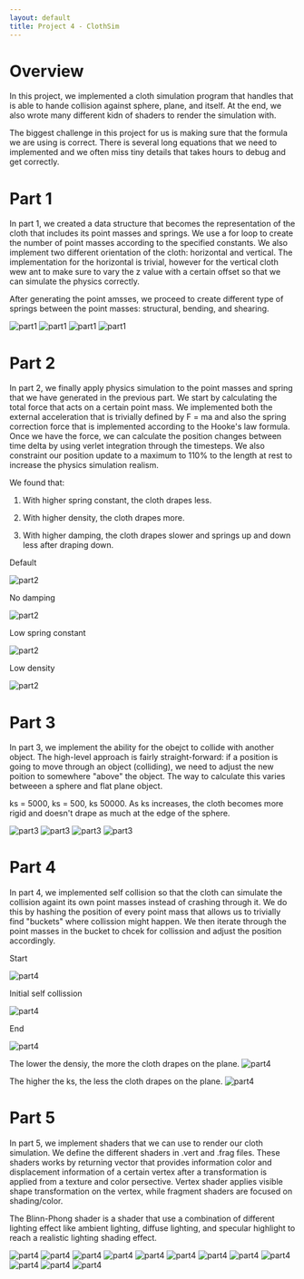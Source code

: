 ```yaml
---
layout: default
title: Project 4 - ClothSim
---
```


# Overview

In this project, we implemented a cloth simulation program that handles that is able to hande collision against sphere, plane, and itself. At the end, we also wrote many different kidn of shaders to render the simulation with.

The biggest challenge in this project for us is making sure that the formula we are using is correct. There is several long equations that we need to implemented and we often miss tiny details that takes hours to debug and get correctly.

# Part 1

In part 1, we created a data structure that becomes the representation of the cloth that includes its point masses and springs. We use a for loop to create the number of point masses according to the specified constants. We also implement two different orientation of the cloth: horizontal and vertical. The implementation for the horizontal is trivial, however for the vertical cloth wew ant to make sure to vary the z value with a certain offset so that we can simulate the physics correctly.

After generating the point amsses, we proceed to create different type of springs between the point masses: structural, bending, and shearing.

![part1](/img/part_1_1.png)
![part1](/img/part_1_2.png)
![part1](/img/part_1_3.png)
![part1](/img/part_1_4.png)

# Part 2

In part 2, we finally apply physics simulation to the point masses and spring that we have generated in the previous part. We start by calculating the total force that acts on a certain point mass. We implemented both the external acceleration that is trivially defined by F = ma and also the spring correction force that is implemented according to the Hooke's law formula. Once we have the force, we can calculate the position changes between time delta by using verlet integration through the timesteps. We also constraint our position update to a maximum to 110% to the length at rest to increase the physics simulation realism.

We found that:

1. With higher spring constant, the cloth drapes less.

2. With higher density, the cloth drapes more.

3. With higher damping, the cloth drapes slower and springs up and down less after draping down.

Default

![part2](/img/part_2_1.png)

No damping

![part2](/img/part_2_2.png)

Low spring constant

![part2](/img/part_2_3.png)

Low density

![part2](/img/part_2_4.png)

# Part 3

In part 3, we implement the ability for the obejct to collide with another object. The high-level approach is fairly straight-forward: if a position is going to move through an object (colliding), we need to adjust the new poition to somewhere "above" the object. The way to calculate this varies betweeen a sphere and flat plane object.

ks = 5000, ks = 500, ks 50000. As ks increases, the cloth becomes more rigid and doesn't drape as much at the edge of the sphere.

![part3](/img/part_3_1.png)
![part3](/img/part_3_2.png)
![part3](/img/part_3_3.png)
![part3](/img/part_3_4.png)

# Part 4

In part 4, we implemented self collision so that the cloth can simulate the collision againt its own point masses instead of crashing through it. We do this by hashing the position of every point mass that allows us to trivially find "buckets" where collission might happen. We then iterate through the point masses in the bucket to chcek for collission and adjust the position accordingly.

Start

![part4](/img/part_4_1.png)

Initial self collission

![part4](/img/part_4_2.png)

End

![part4](/img/part_4_3.png)

The lower the densiy, the more the cloth drapes on the plane.
![part4](/img/part_4_4.png)

The higher the ks, the less the cloth drapes on the plane.
![part4](/img/part_4_5.png)

# Part 5

In part 5, we implement shaders that we can use to render our cloth simulation. We define the different shaders in .vert and .frag files. These shaders works by returning vector that provides information color and displacement information of a certain vertex after a transformation is applied from a texture and color persective. Vertex shader applies visible shape transformation on the vertex, while fragment shaders are focused on shading/color.

The Blinn-Phong shader is a shader that use a combination of different lighting effect like ambient lighting, diffuse lighting, and specular highlight to reach a realistic lighting shading effect.

![part4](/img/part_5_1.png)
![part4](/img/part_5_2.png)
![part4](/img/part_5_3.png)
![part4](/img/part_5_4.png)
![part4](/img/part_5_5.png)
![part4](/img/part_5_6.png)
![part4](/img/part_5_7.png)
![part4](/img/part_5_8.png)
![part4](/img/part_5_9.png)
![part4](/img/part_5_10.png)
![part4](/img/part_5_11.png)
![part4](/img/part_5_12.png)
